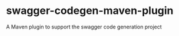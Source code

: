 swagger-codegen-maven-plugin
============================

A Maven plugin to support the swagger code generation project
